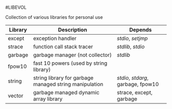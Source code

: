 #LIBEVOL

Collection of various libraries for personal use



| Library | Description                              | Depends                            |
| ------- | ---------------------------------------- | ---------------------------------- |
| except  | exception handler                        | _stdio_, _setjmp_                  |
| strace  | function call stack tracer               | _stdlib_, _stdio_                  |
| garbage | garbage manager (not collector)          | _stdlib_                           |
| fpow10  | fast 10 powers (used by string library)  |                                    |
| string  | string library for garbage managed string manipulation | _stdio_, _stdarg_, garbage, fpow10 |
| vector  | garbage managed dynamic array library    | strace, except, garbage            |

